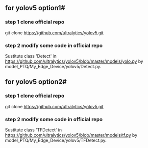 ## for yolov5 option1#
### step 1 clone official repo
git clone https://github.com/ultralytics/yolov5.git
### step 2 modify some code in official repo
Sustitute class 'Detect' in https://github.com/ultralytics/yolov5/blob/master/models/yolo.py by model_PTQ/My_Edge_Device/yolov5/Detect.py.

## for yolov5 option2#
### step 1 clone official repo
git clone https://github.com/ultralytics/yolov5.git
### step 2 modify some code in official repo
Sustitute class 'TFDetect' in https://github.com/ultralytics/yolov5/blob/master/models/tf.py by model_PTQ/My_Edge_Device/yolov5/TFDetect.py.
